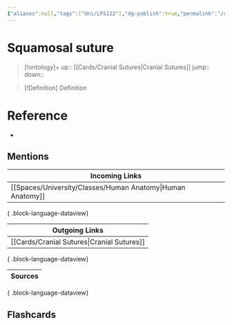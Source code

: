 ```yaml
---
{"aliases":null,"tags":["Uni/LFS122"],"dg-publish":true,"permalink":"/cards/squamosal-suture/","dgPassFrontmatter":true}
---
```


# Squamosal suture

> [!ontology]+
> up:: [[Cards/Cranial Sutures\|Cranial Sutures]]
> jump:: 
> down:: 

> [!Definition] Definition
> 

# Reference
- 

## Mentions
| Incoming Links                                                |
| ------------------------------------------------------------- |
| [[Spaces/University/Classes/Human Anatomy\|Human Anatomy]] |

{ .block-language-dataview}

| Outgoing Links                                |
| --------------------------------------------- |
| [[Cards/Cranial Sutures\|Cranial Sutures]] |

{ .block-language-dataview}

| Sources |
| ------- |

{ .block-language-dataview}

## Flashcards 
